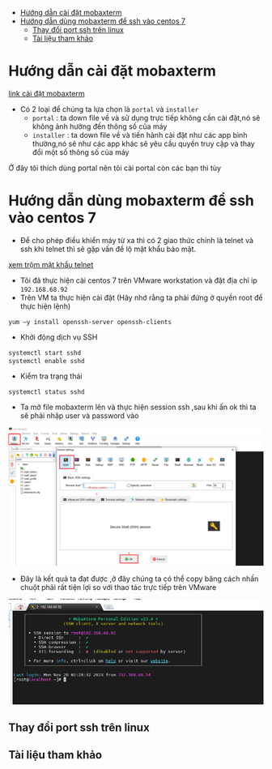 - [Hướng dẫn cài đặt mobaxterm](#hướng-dẫn-cài-đặt-mobaxterm)
- [Hướng dẫn dùng mobaxterm để ssh vào centos 7](#hướng-dẫn-dùng-mobaxterm-để-ssh-vào-centos-7)
  - [Thay đổi port ssh trên linux](#thay-đổi-port-ssh-trên-linux)
  - [Tài liệu tham khảo](#tài-liệu-tham-khảo)

# Hướng dẫn cài đặt mobaxterm
[link cài đặt mobaxterm](https://mobaxterm.mobatek.net/download-home-edition.html)
- Có 2 loại để chúng ta lựa chọn là `portal` và `installer`
  - `portal` : ta down file về và sử dụng trực tiếp không cần cài đặt,nó sẽ không ảnh hưởng đến thông số của máy
  - `installer` : ta down file về và tiến hành cài đặt như các app bình thường,nó sẽ như các app khác sẽ yêu cầu quyền truy cập và thay đổi một số thông số của máy

Ở đây tôi thích dùng portal nên tôi cài portal còn các bạn thì tùy
# Hướng dẫn dùng mobaxterm để ssh vào centos 7
- Để cho phép điều khiển máy từ xa thì có 2 giao thức chính là telnet và ssh khi telnet thì sẽ gặp vấn đề lộ mật khẩu bảo mật. 

[xem trộm mật khẩu telnet](https://github.com/thanhquang99/thuctap2023/blob/main/thuctap/OSIvaTCPIP/wireshark.md#s%E1%BB%AD-d%E1%BB%A5ng-wireshark-b%E1%BA%AFt-m%E1%BA%ADt-kh%E1%BA%A9u-telnet)
- Tôi đã thực hiện cài centos 7 trên VMware workstation và đặt địa chỉ ip `192.168.68.92`
- Trên VM ta thực hiện cài đặt (Hãy nhớ rằng ta phải đứng ở quyền root để thực hiện lệnh)

```
yum –y install openssh-server openssh-clients
```
- Khởi động dịch vụ SSH
```
systemctl start sshd
systemctl enable sshd
```
- Kiểm tra trạng thái 

```
systemctl status sshd
```

- Ta mở file mobaxterm lên và thực hiện session ssh ,sau khi ấn ok thì ta sẽ phải nhập user và password vào 

![Alt](/thuctap/anh/Screenshot_143.png)

- Đây là kết quả ta đạt được ,ở đây chúng ta có thể copy băng cách nhấn chuột phải rất tiện lợi so với thao tác trực tiếp trên VMware

![Alt](/thuctap/anh/Screenshot_144.png)

## Thay đổi port ssh trên linux


## Tài liệu tham khảo 